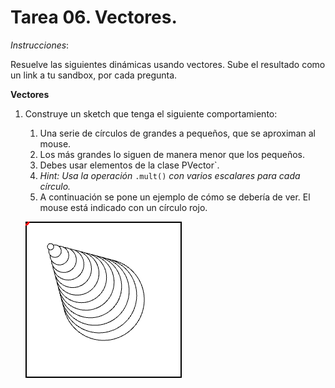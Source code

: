 # Tarea 06. Vectores.

_Instrucciones_:

Resuelve las siguientes dinámicas usando vectores. Sube el resultado como un link a tu sandbox, por cada pregunta.

**Vectores**

1. Construye un sketch que tenga el siguiente comportamiento:

   1. Una serie de círculos de grandes a pequeños, que se aproximan al mouse.
   2. Los más grandes lo siguen de manera menor que los pequeños.
   3. Debes usar elementos de la clase PVector`.
   4. _Hint: Usa la operación_ `.mult()` _con varios escalares para cada círculo._
   5. A continuación se pone un ejemplo de cómo se debería de ver. El mouse está indicado con un círculo rojo.

   ![piramid](piramid.gif)
